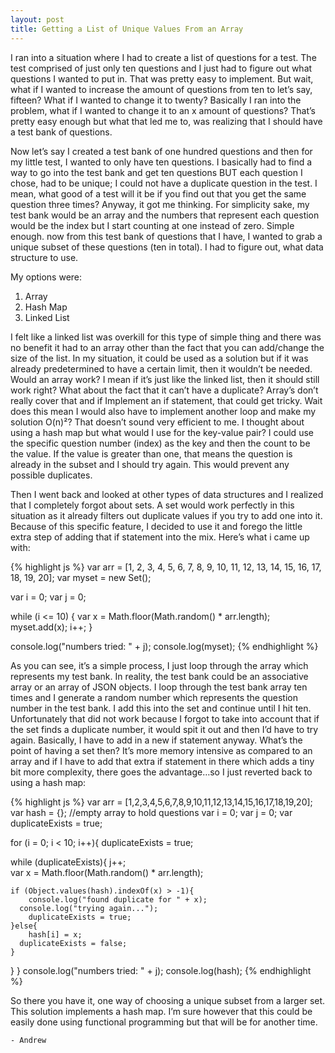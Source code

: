 ```yaml
---
layout: post
title: Getting a List of Unique Values From an Array
---
```


I ran into a situation where I had to create a list of questions for a test. The test comprised of just only ten questions and I just had to figure out what questions I wanted to put in. That was pretty easy to implement. But wait, what if I wanted to increase the amount of questions from ten to let’s say, fifteen? What if I wanted to change it to twenty? Basically I ran into the problem, what if I wanted to change it to an x amount of questions? That’s pretty easy enough but what that led me to, was realizing that I should have a test bank of questions.


Now let’s say I created a test bank of one hundred questions and then for my little test, I wanted to only have ten questions. I basically had to find a way to go into the test bank and get ten questions BUT each question I chose, had to be unique; I could not have a duplicate question in the test. I mean, what good of a test will it be if you find out that you get the same question three times?
Anyway, it got me thinking. For simplicity sake, my test bank would be an array and the numbers that represent each question would be the index but I start counting at one instead of zero. Simple enough. now from this test bank of questions that I have, I wanted to grab a unique subset of these questions (ten in total). I had to figure out, what data structure to use.


My options were:
1. Array
2. Hash Map
3. Linked List


I felt like a linked list was overkill for this type of simple thing and there was no benefit it had to an array other than the fact that you can add/change the size of the list. In my situation, it could be used as a solution but if it was already predetermined to have a certain limit, then it wouldn’t be needed. Would an array work? I mean if it’s just like the linked list, then it should still work right? What about the fact that it can’t have a duplicate? Array’s don’t really cover that and if Implement an if statement, that could get tricky. Wait does this mean I would also have to implement another loop and make my solution O(n)²? That doesn’t sound very efficient to me.
I thought about using a hash map but what would I use for the key-value pair? I could use the specific question number (index) as the key and then the count to be the value. If the value is greater than one, that means the question is already in the subset and I should try again. This would prevent any possible duplicates.


Then I went back and looked at other types of data structures and I realized that I completely forgot about sets. A set would work perfectly in this situation as it already filters out duplicate values if you try to add one into it. Because of this specific feature, I decided to use it and forego the little extra step of adding that if statement into the mix. Here’s what i came up with:


{% highlight js %}
var arr = [1, 2, 3, 4, 5, 6, 7, 8, 9, 10, 11, 12, 13, 14, 15, 16, 17, 18, 19, 20];
var myset = new Set();

var i = 0;
var j = 0;


while (i <= 10) {
  var x = Math.floor(Math.random() * arr.length);
  myset.add(x);
  i++;
}

console.log("numbers tried: " + j);
console.log(myset);
{% endhighlight %}



As you can see, it’s a simple process, I just loop through the array which represents my test bank. In reality, the test bank could be an associative array or an array of JSON objects. I loop through the test bank array ten times and I generate a random number which represents the question number in the test bank. I add this into the set and continue until I hit ten. Unfortunately that did not work because I forgot to take into account that if the set finds a duplicate number, it would spit it out and then I’d have to try again. Basically, I have to add in a new if statement anyway. What’s the point of having a set then? It’s more memory intensive as compared to an array and if I have to add that extra if statement in there which adds a tiny bit more complexity, there goes the advantage…so I just reverted back to using a hash map:


{% highlight js %}
var arr = [1,2,3,4,5,6,7,8,9,10,11,12,13,14,15,16,17,18,19,20];
var hash = {};	//empty array to hold questions
var i = 0;
var j = 0;
var duplicateExists = true;


for (i = 0; i < 10; i++){
  duplicateExists = true;
  
  while (duplicateExists){
		j++;  
    var x = Math.floor(Math.random() * arr.length);
  
  	if (Object.values(hash).indexOf(x) > -1){
    	console.log("found duplicate for " + x);
      console.log("trying again...");
    	duplicateExists = true;
    }else{
    	hash[i] = x;
      duplicateExists = false;
    }
    
  }
}
console.log("numbers tried: " + j);
console.log(hash);
{% endhighlight %}


So there you have it, one way of choosing a unique subset from a larger set. This solution implements a hash map. I’m sure however that this could be easily done using functional programming but that will be for another time.


    - Andrew
